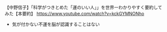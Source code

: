【中野信子】「科学がつきとめた「運のいい人」」を世界一わかりやすく要約してみた【本要約】
https://www.youtube.com/watch?v=kckGYMNONho
- 気が付かない不運を脳が認識することはない
